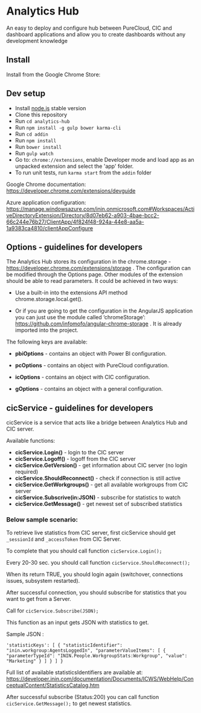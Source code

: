 # Analytics Hub

An easy to deploy and configure hub between PureCloud, CIC and dashboard applications and allow you to create dashboards without any development knowledge

## Install

Install from the Google Chrome Store: 

## Dev setup

* Install [node.js](https://nodejs.org/en/) stable version
* Clone this repository
* Run `cd analytics-hub`
* Run `npm install -g gulp bower karma-cli`
* Run `cd addin`
* Run `npm install`
* Run `bower install`
* Run `gulp watch`
* Go to: `chrome://extensions`, enable Developer mode and load app as an unpacked extension and select the 'app' folder.
* To run unit tests, run `karma start` from the `addin` folder

Google Chrome documentation: https://developer.chrome.com/extensions/devguide

Azure application configuration: https://manage.windowsazure.com/inin.onmicrosoft.com#Workspaces/ActiveDirectoryExtension/Directory/8d07eb62-a903-4bae-bcc2-66c244e76b27/ClientApp/4f824f48-924a-44e8-aa5a-1a9383ca4810/clientAppConfigure

## Options - guidelines for developers

The Analytics Hub stores its configuration in the chrome.storage - https://developer.chrome.com/extensions/storage . The configuration can be modified through the Options page. Other modules of the extension should be able to read parameters. It could be achieved in two ways:

* Use a built-in into the extensions API method chrome.storage.local.get().

* Or if you are going to get the configuration in the AngularJS application you can just use the module called ‘chromeStorage’: https://github.com/infomofo/angular-chrome-storage . It is already imported into the project.

The following keys are available:

* __pbiOptions__ - contains an object with Power BI configuration.

* __pcOptions__ - contains an object with PureCloud configuration.

* __icOptions__ - contains an object with CIC configuration.

* __gOptions__ - contains an object with a general configuration.


## cicService - guidelines for developers

cicService is a service that acts like a bridge between Analytics Hub and CIC server.

Available functions:

* __cicService.Login()__ - login to the CIC server
* __cicService.Logoff()__ - logoff from the CIC server
* __cicService.GetVersion()__ - get information about CIC server (no login required)
* __cicService.ShouldReconnect()__ - check if connection is still active
* __cicService.GetWorkgroups()__ - get all available workgroups from CIC server
* __cicService.Subscrive(in:JSON)__ - subscribe for statistics to watch
* __cicService.GetMessage()__ - get newest set of subscribed statistics


### Below sample scenario: ###


To retrieve live statistics from CIC server, first cicService should get `_sessionId` and `_accessToken` from CIC Server. 

To complete that you should call function `cicService.Login();`

Every 20-30 sec. you should call function `cicService.ShouldReconnect();`

When its return TRUE, you should login again (switchover, connections issues, subsystem restarted).

After successful connection, you should subscribe for statistics that you want to get from a Server.

Call for `cicService.Subscribe(JSON);`

This function as an input gets JSON with statistics to get.

Sample JSON :

`'statisticKeys':
          [
              {
                  "statisticIdentifier": "inin.workgroup:AgentsLoggedIn",
                  "parameterValueItems":
                  [
                      {
                          "parameterTypeId": "ININ.People.WorkgroupStats:Workgroup",
                          "value": "Marketing"
                      }
                  ]
              }
          ]
      }`

Full list of available statisticsIdentifiers are available at: https://developer.inin.com/documentation/Documents/ICWS/WebHelp/ConceptualContent/StatisticsCatalog.htm

After successful subscribe (Status:200) you can call function `cicService.GetMessage();` to get newest statistics.